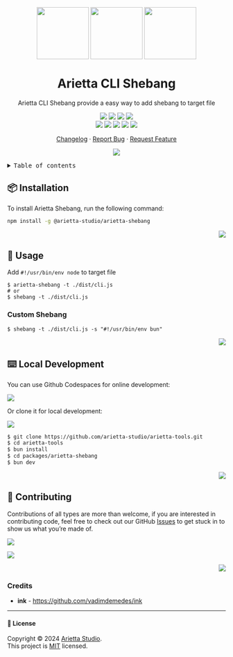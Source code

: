 <div align="center"><a name="readme-top"></a>

<img height="120" src="https://unpkg.com/@arietta-studio/assets-logo@latest/assets/logo-3d.webp" style="vertical-align: middle;">
<img height="120" src="https://gw.alipayobjects.com/zos/kitchen/qJ3l3EPsdW/split.svg" style="vertical-align: middle;">
<img height="120" src="https://unpkg.com/@arietta-studio/assets-emoji@latest/assets/bookmark.webp" style="vertical-align: middle;">

<h1>Arietta CLI Shebang</h1>

Arietta CLI Shebang provide a easy way to add shebang to target file

[![][npm-release-shield]][npm-release-link]
[![][github-releasedate-shield]][github-releasedate-link]
[![][github-action-test-shield]][github-action-test-link]
[![][github-action-release-shield]][github-action-release-link]<br/>
[![][github-contributors-shield]][github-contributors-link]
[![][github-forks-shield]][github-forks-link]
[![][github-stars-shield]][github-stars-link]
[![][github-issues-shield]][github-issues-link]
[![][github-license-shield]][github-license-link]

[Changelog](./CHANGELOG.md) · [Report Bug][github-issues-link] · [Request Feature][github-issues-link]

![](https://raw.githubusercontent.com/andreasbm/readme/master/assets/lines/rainbow.png)

</div>

<details>
<summary><kbd>Table of contents</kbd></summary>

#### TOC

- [📦 Installation](#-installation)
- [🤯 Usage](#-usage)
  - [Custom Shebang](#custom-shebang)
- [⌨️ Local Development](#️-local-development)
- [🤝 Contributing](#-contributing)
- [Credits](#credits)

####

</details>

## 📦 Installation

To install Arietta Shebang, run the following command:

```bash
npm install -g @arietta-studio/arietta-shebang
```

<div align="right">

[![][back-to-top]](#readme-top)

</div>

## 🤯 Usage

Add `#!/usr/bin/env node` to target file

```shell
$ arietta-shebang -t ./dist/cli.js
# or
$ shebang -t ./dist/cli.js
```

### Custom Shebang

```
$ shebang -t ./dist/cli.js -s "#!/usr/bin/env bun"
```

<div align="right">

[![][back-to-top]](#readme-top)

</div>

## ⌨️ Local Development

You can use Github Codespaces for online development:

[![][github-codespace-shield]][github-codespace-link]

Or clone it for local development:

[![][bun-shield]][bun-link]

```bash
$ git clone https://github.com/arietta-studio/arietta-tools.git
$ cd arietta-tools
$ bun install
$ cd packages/arietta-shebang
$ bun dev
```

<div align="right">

[![][back-to-top]](#readme-top)

</div>

## 🤝 Contributing

Contributions of all types are more than welcome, if you are interested in contributing code, feel free to check out our GitHub [Issues][github-issues-link] to get stuck in to show us what you’re made of.

[![][pr-welcome-shield]][pr-welcome-link]

[![][github-contrib-shield]][github-contrib-link]

<div align="right">

[![][back-to-top]](#readme-top)

</div>

### Credits

- **ink** - <https://github.com/vadimdemedes/ink>

---

#### 📝 License

Copyright © 2024 [Arietta Studio][profile-link]. <br />
This project is [MIT](./LICENSE) licensed.

<!-- LINK GROUP -->

[back-to-top]: https://img.shields.io/badge/-BACK_TO_TOP-151515?style=flat-square
[bun-link]: https://bun.sh
[bun-shield]: https://img.shields.io/badge/-speedup%20with%20bun-black?logo=bun&style=for-the-badge
[github-action-release-link]: https://github.com/arietta-studio/arietta-tools/actions/workflows/release.yml
[github-action-release-shield]: https://img.shields.io/github/actions/workflow/status/arietta-studio/arietta-tools/release.yml?label=release&labelColor=black&logo=githubactions&logoColor=white&style=flat-square
[github-action-test-link]: https://github.com/arietta-studio/arietta-tools/actions/workflows/test.yml
[github-action-test-shield]: https://img.shields.io/github/actions/workflow/status/arietta-studio/arietta-tools/test.yml?label=test&labelColor=black&logo=githubactions&logoColor=white&style=flat-square
[github-codespace-link]: https://codespaces.new/arietta-studio/arietta-tools
[github-codespace-shield]: https://github.com/codespaces/badge.svg
[github-contrib-link]: https://github.com/arietta-studio/arietta-tools/graphs/contributors
[github-contrib-shield]: https://contrib.rocks/image?repo=arietta-studio%2Farietta-tools
[github-contributors-link]: https://github.com/arietta-studio/arietta-tools/graphs/contributors
[github-contributors-shield]: https://img.shields.io/github/contributors/arietta-studio/arietta-tools?color=c4f042&labelColor=black&style=flat-square
[github-forks-link]: https://github.com/arietta-studio/arietta-tools/network/members
[github-forks-shield]: https://img.shields.io/github/forks/arietta-studio/arietta-tools?color=8ae8ff&labelColor=black&style=flat-square
[github-issues-link]: https://github.com/arietta-studio/arietta-tools/issues
[github-issues-shield]: https://img.shields.io/github/issues/arietta-studio/arietta-tools?color=ff80eb&labelColor=black&style=flat-square
[github-license-link]: https://github.com/arietta-studio/arietta-tools/blob/master/LICENSE
[github-license-shield]: https://img.shields.io/github/license/arietta-studio/arietta-tools?color=white&labelColor=black&style=flat-square
[github-releasedate-link]: https://github.com/arietta-studio/arietta-tools/releases
[github-releasedate-shield]: https://img.shields.io/github/release-date/arietta-studio/arietta-tools?labelColor=black&style=flat-square
[github-stars-link]: https://github.com/arietta-studio/arietta-tools/network/stargazers
[github-stars-shield]: https://img.shields.io/github/stars/arietta-studio/arietta-tools?color=ffcb47&labelColor=black&style=flat-square
[npm-release-link]: https://www.npmjs.com/package/@arietta-studio/arietta-shebang
[npm-release-shield]: https://img.shields.io/npm/v/@arietta-studio/arietta-shebang?color=369eff&labelColor=black&logo=npm&logoColor=white&style=flat-square
[pr-welcome-link]: https://github.com/arietta-studio/arietta-tools/pulls
[pr-welcome-shield]: https://img.shields.io/badge/%F0%9F%A4%AF%20PR%20WELCOME-%E2%86%92-ffcb47?labelColor=black&style=for-the-badge
[profile-link]: https://github.com/arietta-studio
